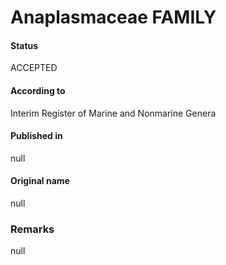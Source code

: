 Anaplasmaceae FAMILY
=======

#### Status
ACCEPTED

#### According to
Interim Register of Marine and Nonmarine Genera

#### Published in
null

#### Original name
null

### Remarks
null